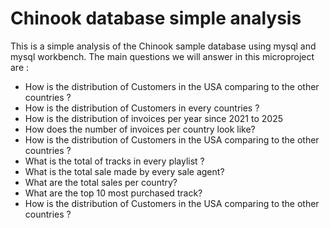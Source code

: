 <h1> Chinook database simple analysis </h1>
This is a simple analysis of the Chinook sample database using mysql and mysql workbench. The main questions we will answer in this microproject are :
<ul><li>How is the distribution of Customers in the USA comparing to the other countries ?</li>
<li>How is the distribution of Customers in every countries ?</li>
<li>How is the distribution of invoices per year since 2021 to 2025</li>
<li>How does the number of invoices per country look like?</li>
<li>How is the distribution of Customers in the USA comparing to the other countries ?</li>
<li>What is the total of tracks in every playlist ?</li>
<li>What is the total sale made by every sale agent?</li>
<li>What are the total sales per country?</li>
<li>What are the top 10 most purchased track?</li>
<li>How is the distribution of Customers in the USA comparing to the other countries ?</li>
</ul>
